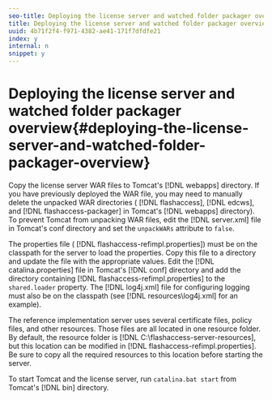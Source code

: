 ```yaml
---
seo-title: Deploying the license server and watched folder packager overview
title: Deploying the license server and watched folder packager overview
uuid: 4b71f2f4-f971-4382-ae41-171f7dfdfe21
index: y
internal: n
snippet: y
---
```


# Deploying the license server and watched folder packager overview{#deploying-the-license-server-and-watched-folder-packager-overview}

Copy the license server WAR files to Tomcat's [!DNL webapps] directory. If you have previously deployed the WAR file, you may need to manually delete the unpacked WAR directories ( [!DNL flashaccess], [!DNL edcws], and [!DNL flashaccess-packager] in Tomcat's [!DNL webapps] directory). To prevent Tomcat from unpacking WAR files, edit the [!DNL server.xml] file in Tomcat's conf directory and set the `unpackWARs` attribute to `false`.

The properties file ( [!DNL flashaccess-refimpl.properties]) must be on the classpath for the server to load the properties. Copy this file to a directory and update the file with the appropriate values. Edit the [!DNL catalina.properties] file in Tomcat's [!DNL conf] directory and add the directory containing [!DNL flashaccess-refimpl.properties] to the `shared.loader` property. The [!DNL log4j.xml] file for configuring logging must also be on the classpath (see [!DNL resources\log4j.xml] for an example).

The reference implementation server uses several certificate files, policy files, and other resources. Those files are all located in one resource folder. By default, the resource folder is [!DNL C:\flashaccess-server-resources], but this location can be modified in [!DNL flashaccess-refimpl.properties]. Be sure to copy all the required resources to this location before starting the server.

To start Tomcat and the license server, run `catalina.bat start` from Tomcat's [!DNL bin] directory. 
